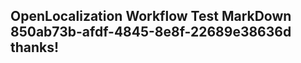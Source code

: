 <properties
ms.topic="hero-topic"
ms.test1="hero-topic"
ms.test2="test"/>


## OpenLocalization Workflow Test MarkDown 850ab73b-afdf-4845-8e8f-22689e38636d thanks!



<!--HONumber=Oct16_HO2-->


